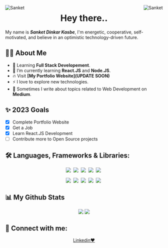 <p align="center">
  <img align="left" src="https://komarev.com/ghpvc/?username=Sanket7888&color=orange" alt="Sanket"/>
  <img align="right" src="https://img.shields.io/github/followers/Sanket7888?color=orange&label=Followers" alt="Sanket"/>
  <h1 align="center">Hey there..</h1>
</p>

My name is ***Sanket Dinkar Kasbe***, I'm energetic, cooperative, self-motivated, and believe in an optimistic technology-driven future.

## 🙋‍♂️ About Me
- 🔭 Learning **Full Stack Developement**.
- 🚀 I’m currently learning **React.JS** and **Node.JS**.
- 🔥 Visit **[My Portfolio Website](UPDATE SOON)**
- ⚡ I love to explore new technologies.
- 📖 Sometimes I write about topics related to Web Development on **Medium**. 

## ✨ 2023 Goals
  - [x] Complete Portfolio Website
  - [x] Get a Job
  - [x] Learn React.JS Development
  - [ ] Contribute more to Open Source projects

## 🛠️ Languages, Frameworks & Libraries:
<p align = "center">
  <img src = "https://img.shields.io/badge/HTML5-E34F26?style=for-the-badge&logo=html5&logoColor=white">&nbsp; <img src = "https://img.shields.io/badge/CSS3-1572B6?style=for-the-badge&logo=css3&logoColor=white">&nbsp; <img src = "https://img.shields.io/badge/Javascript-F0DB4F?style=for-the-badge&logo=javascript&logoColor=black">&nbsp; <img src = "https://img.shields.io/badge/PYTHON-0175C2?style=for-the-badge&logo=python&logoColor=white">&nbsp; <img src = "https://img.shields.io/badge/MYSQL-0175C2?style=for-the-badge&logo=mysql&logoColor=white">&nbsp;
</p>
<p align = "center">
  <img src = "https://img.shields.io/badge/React-20232A?style=for-the-badge&logo=react&logoColor=61DAFB">&nbsp; <img src = "https://img.shields.io/badge/Node.js-339933?style=for-the-badge&logo=node.js&logoColor=white">&nbsp; <img src = "https://img.shields.io/badge/tailwindcss-%2338B2AC.svg?style=for-the-badge&logo=tailwind-css&logoColor=white">&nbsp; <img src = "https://img.shields.io/badge/MongoDB-%234ea94b.svg?style=for-the-badge&logo=mongodb&logoColor=white">&nbsp; <img src = "https://img.shields.io/badge/express.js-%23404d59.svg?style=for-the-badge&logo=express&logoColor=%2361DAFB">&nbsp;
</p>

## 📊 My Github Stats
<p align = "center">
  <img src="https://github-readme-streak-stats.herokuapp.com?user=Sanket7888&theme=vision-friendly-dark&hide_border=true&date_format=M%20j%5B%2C%20Y%5D">
  <img src= "https://github-readme-stats.vercel.app/api/top-langs/?username=Sanket7888&layout=compact&theme=vision-friendly-dark&hide_border=true">
</p>

## 🔗 Connect with me:
<p align = "center">
  <a href="https://www.linkedin.com/in/sanket-kasbe-5b446621a/">
    Linkedin❤️
  </a>
</p>
